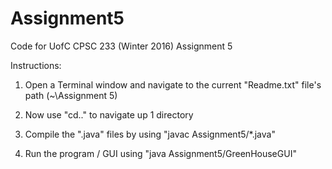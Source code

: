 # Assignment5
Code for UofC CPSC 233 (Winter 2016) Assignment 5

Instructions:

1) Open a Terminal window and navigate to the current "Readme.txt" file's path (~\Assignment 5\)

2) Now use "cd.." to navigate up 1 directory

3) Compile the ".java" files by using "javac Assignment5/*.java"

4) Run the program / GUI using "java Assignment5/GreenHouseGUI"
